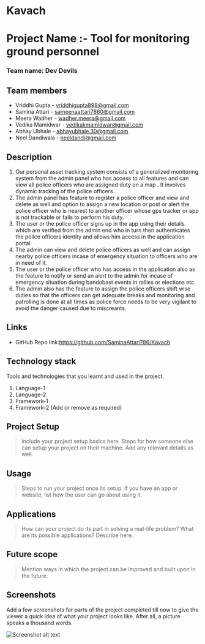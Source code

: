 # Kavach

# Project Name :- Tool for monitoring ground personnel


### Team name: Dev Devils

## Team members
* Vriddhi Gupta - vriddhigupta898@gmail.com
* Samina Attari - sameenaattari7860@gmail.com
* Meera Wadher - wadher.meera@gmail.com 
* Vedika Mamidwar  - vedikakmamidwar@gmail.com
* Abhay Ubhale  - abhayubhale.30@gmail.com
* Neel Dandiwala - neeldandi@gmail.com


## Description

1. Our personal asset tracking system consists of  a generalized monitoring system from the admin panel who has access to all features and can view all police officers who are assigned duty on a map . It involves dynamic tracking of the police officers .
2. The admin panel has feature to register a police officer and view and delete as well and option to assign a new location or post or alert the police officer who is nearest to another officer whose gps tracker or app is not trackable or fails to perform his duty. 
3. The user or the police officer signs up in the app using their details which are verified from the admin end who in turn then authenticates the police officers identity and allows him access in the application portal.
4. The admin can view and delete police officers as well and can assign nearby police officers incase of emergency situation to officers who are in need of it.
5. The user or the police officer who has access in the application also as the feature to  notify or send an alert to the admin for incase of emergency situation during bandobast events in rallies or elections etc
6. The admin also has the feature to assign the police officers shift wise duties so that the officers can get adequate breaks and monitoring and patrolling is done at all times as police force needs to be very vigilant to avoid the danger caused due to miscreants.


## Links
* GitHub Repo link:https://github.com/SaminaAttari786/Kavach

## Technology stack

Tools and technologies that you learnt and used in the project.

1. Language-1
2. Language-2
3. Framework-1
4. Framework-2 (Add or remove as required)

## Project Setup
>Include your project setup basics here. Steps for how someone else can setup your project on their machine. Add any relevant details as well.

## Usage
>Steps to run your project once its setup. If you have an app or website, list how the user can go about using it.

## Applications
>How can your project do its part in solving a real-life problem? What are its possible applications? Describe here.

## Future scope
>Mention ways in which the project can be improved and built upon in the future.

## Screenshots
Add a few screenshots for parts of the project completed till now to give the viewer a quick idea of what your project looks like. After all, a picture speaks a thousand words.

![Screenshot alt text](https://img.freepik.com/free-photo/blue-purple-technology-circuit_73426-205.jpg "Here is a screenshot")
